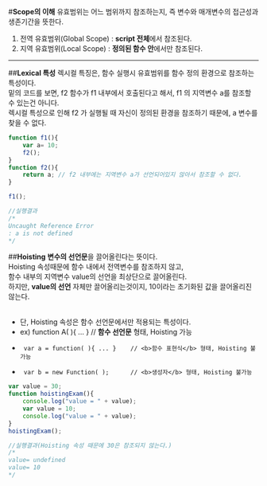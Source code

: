 #**Scope의 이해**
유효범위는 어느 범위까지 참조하는지, 즉 변수와 매개변수의 접근성과 생존기간을 뜻한다.<br>
1. 전역 유효범위(Global Scope) : <b>script 전체</b>에서 참조된다.<br>
2. 지역 유효범위(Local Scope)  : <b>정의된 함수 안</b>에서만 참조된다.<br>

---

##**Lexical 특성**
렉시컬 특징은, 함수 실행시 유효범위를 함수 정의 환경으로 참조하는 특성이다.<br>
밑의 코드를 보면, f2 함수가 f1 내부에서 호출된다고 해서, f1 의 지역변수 a를 참조할 수 있는건 아니다.<br>
렉시컬 특성으로 인해 f2 가 실행될 때 자신이 정의된 환경을 참조하기 때문에, a 변수를 찾을 수 없다.<br>

```javascript
function f1(){  
    var a= 10;
    f2();
}
function f2(){  
    return a; // f2 내부에는 지역변수 a가 선언되어있지 않아서 참조할 수 없다.
}

f1();

//실행결과
/*
Uncaught Reference Error  
: a is not defined
*/
```
##**Hoisting**
<b>변수의 선언문</b>을 끌어올린다는 뜻이다.<br>
Hoisting 속성때문에 함수 내에서 전역변수를 참조하지 않고,<br>
함수 내부의 지역변수 value의 선언을 최상단으로 끌어올린다.<br>
하지만, <b>value의 선언</b> 자체만 끌어올리는것이지, 10이라는 초기화된 값을 끌어올리진 않는다.<br><br>

* 단, Hoisting 속성은 함수 선언문에서만 적용되는 특성이다.
* ex)  function A( ){ ... }          // <b>함수 선언문</b> 형태, Hoisting 가능
*      var a = function( ){ ... }    // <b>함수 표현식</b> 형태, Hoisting 불가능
*      var b = new Function( );      // <b>생성자</b> 형태, Hoisting 불가능

```javascript
var value = 30;
function hoistingExam(){
    console.log("value = " + value);
    var value = 10;
    console.log("value = " + value);
}
hoistingExam();  

//실행결과(Hoisting 속성 때문에 30은 참조되지 않는다.)
/*
value= undefined  
value= 10  
*/
```
